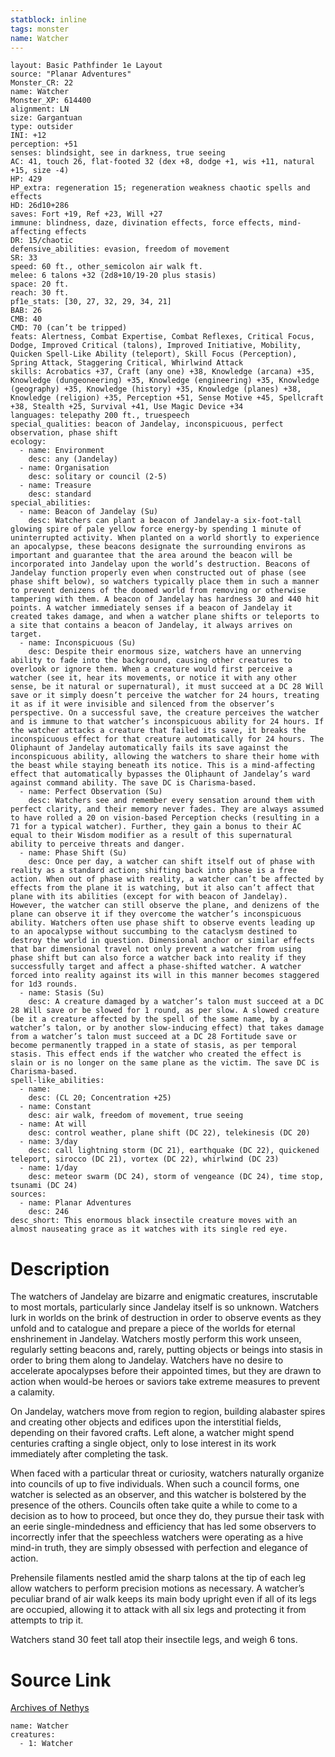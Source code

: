 ```yaml
---
statblock: inline
tags: monster
name: Watcher
---
```

```statblock
layout: Basic Pathfinder 1e Layout
source: "Planar Adventures"
Monster_CR: 22
name: Watcher
Monster_XP: 614400
alignment: LN
size: Gargantuan
type: outsider
INI: +12
perception: +51
senses: blindsight, see in darkness, true seeing
AC: 41, touch 26, flat-footed 32 (dex +8, dodge +1, wis +11, natural +15, size -4)
HP: 429
HP_extra: regeneration 15; regeneration weakness chaotic spells and effects
HD: 26d10+286
saves: Fort +19, Ref +23, Will +27
immune: blindness, daze, divination effects, force effects, mind-affecting effects
DR: 15/chaotic
defensive_abilities: evasion, freedom of movement
SR: 33
speed: 60 ft., other_semicolon air walk ft.
melee: 6 talons +32 (2d8+10/19-20 plus stasis)
space: 20 ft.
reach: 30 ft.
pf1e_stats: [30, 27, 32, 29, 34, 21]
BAB: 26
CMB: 40
CMD: 70 (can’t be tripped)
feats: Alertness, Combat Expertise, Combat Reflexes, Critical Focus, Dodge, Improved Critical (talons), Improved Initiative, Mobility, Quicken Spell-Like Ability (teleport), Skill Focus (Perception), Spring Attack, Staggering Critical, Whirlwind Attack
skills: Acrobatics +37, Craft (any one) +38, Knowledge (arcana) +35, Knowledge (dungeoneering) +35, Knowledge (engineering) +35, Knowledge (geography) +35, Knowledge (history) +35, Knowledge (planes) +38, Knowledge (religion) +35, Perception +51, Sense Motive +45, Spellcraft +38, Stealth +25, Survival +41, Use Magic Device +34
languages: telepathy 200 ft., truespeech
special_qualities: beacon of Jandelay, inconspicuous, perfect observation, phase shift
ecology:
  - name: Environment
    desc: any (Jandelay)
  - name: Organisation
    desc: solitary or council (2-5)
  - name: Treasure
    desc: standard
special_abilities:
  - name: Beacon of Jandelay (Su)
    desc: Watchers can plant a beacon of Jandelay-a six-foot-tall glowing spire of pale yellow force energy-by spending 1 minute of uninterrupted activity. When planted on a world shortly to experience an apocalypse, these beacons designate the surrounding environs as important and guarantee that the area around the beacon will be incorporated into Jandelay upon the world’s destruction. Beacons of Jandelay function properly even when constructed out of phase (see phase shift below), so watchers typically place them in such a manner to prevent denizens of the doomed world from removing or otherwise tampering with them. A beacon of Jandelay has hardness 30 and 440 hit points. A watcher immediately senses if a beacon of Jandelay it created takes damage, and when a watcher plane shifts or teleports to a site that contains a beacon of Jandelay, it always arrives on target.
  - name: Inconspicuous (Su)
    desc: Despite their enormous size, watchers have an unnerving ability to fade into the background, causing other creatures to overlook or ignore them. When a creature would first perceive a watcher (see it, hear its movements, or notice it with any other sense, be it natural or supernatural), it must succeed at a DC 28 Will save or it simply doesn’t perceive the watcher for 24 hours, treating it as if it were invisible and silenced from the observer’s perspective. On a successful save, the creature perceives the watcher and is immune to that watcher’s inconspicuous ability for 24 hours. If the watcher attacks a creature that failed its save, it breaks the inconspicuous effect for that creature automatically for 24 hours. The Oliphaunt of Jandelay automatically fails its save against the inconspicuous ability, allowing the watchers to share their home with the beast while staying beneath its notice. This is a mind-affecting effect that automatically bypasses the Oliphaunt of Jandelay’s ward against command ability. The save DC is Charisma-based.
  - name: Perfect Observation (Su)
    desc: Watchers see and remember every sensation around them with perfect clarity, and their memory never fades. They are always assumed to have rolled a 20 on vision-based Perception checks (resulting in a 71 for a typical watcher). Further, they gain a bonus to their AC equal to their Wisdom modifier as a result of this supernatural ability to perceive threats and danger.
  - name: Phase Shift (Su)
    desc: Once per day, a watcher can shift itself out of phase with reality as a standard action; shifting back into phase is a free action. When out of phase with reality, a watcher can’t be affected by effects from the plane it is watching, but it also can’t affect that plane with its abilities (except for with beacon of Jandelay). However, the watcher can still observe the plane, and denizens of the plane can observe it if they overcome the watcher’s inconspicuous ability. Watchers often use phase shift to observe events leading up to an apocalypse without succumbing to the cataclysm destined to destroy the world in question. Dimensional anchor or similar effects that bar dimensional travel not only prevent a watcher from using phase shift but can also force a watcher back into reality if they successfully target and affect a phase-shifted watcher. A watcher forced into reality against its will in this manner becomes staggered for 1d3 rounds.
  - name: Stasis (Su)
    desc: A creature damaged by a watcher’s talon must succeed at a DC 28 Will save or be slowed for 1 round, as per slow. A slowed creature (be it a creature affected by the spell of the same name, by a watcher’s talon, or by another slow-inducing effect) that takes damage from a watcher’s talon must succeed at a DC 28 Fortitude save or become permanently trapped in a state of stasis, as per temporal stasis. This effect ends if the watcher who created the effect is slain or is no longer on the same plane as the victim. The save DC is Charisma-based.
spell-like_abilities:
  - name:
    desc: (CL 20; Concentration +25)
  - name: Constant
    desc: air walk, freedom of movement, true seeing
  - name: At will
    desc: control weather, plane shift (DC 22), telekinesis (DC 20)
  - name: 3/day
    desc: call lightning storm (DC 21), earthquake (DC 22), quickened teleport, sirocco (DC 21), vortex (DC 22), whirlwind (DC 23)
  - name: 1/day
    desc: meteor swarm (DC 24), storm of vengeance (DC 24), time stop, tsunami (DC 24)
sources:
  - name: Planar Adventures
    desc: 246
desc_short: This enormous black insectile creature moves with an almost nauseating grace as it watches with its single red eye.
```
# Description
The watchers of Jandelay are bizarre and enigmatic creatures, inscrutable to most mortals, particularly since Jandelay itself is so unknown. Watchers lurk in worlds on the brink of destruction in order to observe events as they unfold and to catalogue and prepare a piece of the worlds for eternal enshrinement in Jandelay. Watchers mostly perform this work unseen, regularly setting beacons and, rarely, putting objects or beings into stasis in order to bring them along to Jandelay. Watchers have no desire to accelerate apocalypses before their appointed times, but they are drawn to action when would-be heroes or saviors take extreme measures to prevent a calamity.

On Jandelay, watchers move from region to region, building alabaster spires and creating other objects and edifices upon the interstitial fields, depending on their favored crafts. Left alone, a watcher might spend centuries crafting a single object, only to lose interest in its work immediately after completing the task.

When faced with a particular threat or curiosity, watchers naturally organize into councils of up to five individuals. When such a council forms, one watcher is selected as an observer, and this watcher is bolstered by the presence of the others. Councils often take quite a while to come to a decision as to how to proceed, but once they do, they pursue their task with an eerie single-mindedness and efficiency that has led some observers to incorrectly infer that the speechless watchers were operating as a hive mind-in truth, they are simply obsessed with perfection and elegance of action.

Prehensile filaments nestled amid the sharp talons at the tip of each leg allow watchers to perform precision motions as necessary. A watcher’s peculiar brand of air walk keeps its main body upright even if all of its legs are occupied, allowing it to attack with all six legs and protecting it from attempts to trip it.

Watchers stand 30 feet tall atop their insectile legs, and weigh 6 tons.
# Source Link
[Archives of Nethys](https://aonprd.com/MonsterDisplay.aspx?ItemName=Watcher)
```encounter-table
name: Watcher
creatures:
  - 1: Watcher
```
